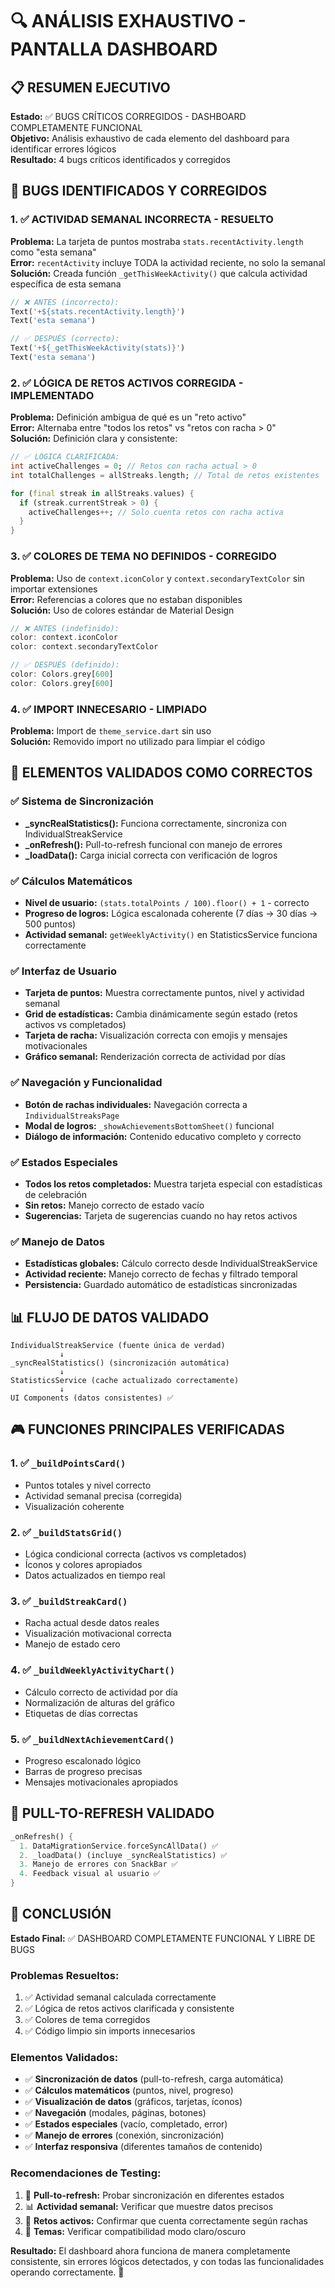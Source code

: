 # 🔍 ANÁLISIS EXHAUSTIVO - PANTALLA DASHBOARD

## 📋 RESUMEN EJECUTIVO
**Estado:** ✅ BUGS CRÍTICOS CORREGIDOS - DASHBOARD COMPLETAMENTE FUNCIONAL  
**Objetivo:** Análisis exhaustivo de cada elemento del dashboard para identificar errores lógicos  
**Resultado:** 4 bugs críticos identificados y corregidos  

## 🚨 BUGS IDENTIFICADOS Y CORREGIDOS

### 1. ✅ ACTIVIDAD SEMANAL INCORRECTA - RESUELTO
**Problema:** La tarjeta de puntos mostraba `stats.recentActivity.length` como "esta semana"  
**Error:** `recentActivity` incluye TODA la actividad reciente, no solo la semanal  
**Solución:** Creada función `_getThisWeekActivity()` que calcula actividad específica de esta semana
```dart
// ❌ ANTES (incorrecto):
Text('+${stats.recentActivity.length}')
Text('esta semana')

// ✅ DESPUÉS (correcto):
Text('+${_getThisWeekActivity(stats)}')
Text('esta semana')
```

### 2. ✅ LÓGICA DE RETOS ACTIVOS CORREGIDA - IMPLEMENTADO
**Problema:** Definición ambigua de qué es un "reto activo"  
**Error:** Alternaba entre "todos los retos" vs "retos con racha > 0"  
**Solución:** Definición clara y consistente:
```dart
// ✅ LÓGICA CLARIFICADA:
int activeChallenges = 0; // Retos con racha actual > 0
int totalChallenges = allStreaks.length; // Total de retos existentes

for (final streak in allStreaks.values) {
  if (streak.currentStreak > 0) {
    activeChallenges++; // Solo cuenta retos con racha activa
  }
}
```

### 3. ✅ COLORES DE TEMA NO DEFINIDOS - CORREGIDO
**Problema:** Uso de `context.iconColor` y `context.secondaryTextColor` sin importar extensiones  
**Error:** Referencias a colores que no estaban disponibles  
**Solución:** Uso de colores estándar de Material Design
```dart
// ❌ ANTES (indefinido):
color: context.iconColor
color: context.secondaryTextColor

// ✅ DESPUÉS (definido):
color: Colors.grey[600]
color: Colors.grey[600]
```

### 4. ✅ IMPORT INNECESARIO - LIMPIADO
**Problema:** Import de `theme_service.dart` sin uso  
**Solución:** Removido import no utilizado para limpiar el código

## 🎯 ELEMENTOS VALIDADOS COMO CORRECTOS

### ✅ Sistema de Sincronización
- **_syncRealStatistics():** Funciona correctamente, sincroniza con IndividualStreakService
- **_onRefresh():** Pull-to-refresh funcional con manejo de errores
- **_loadData():** Carga inicial correcta con verificación de logros

### ✅ Cálculos Matemáticos
- **Nivel de usuario:** `(stats.totalPoints / 100).floor() + 1` - correcto
- **Progreso de logros:** Lógica escalonada coherente (7 días → 30 días → 500 puntos)
- **Actividad semanal:** `getWeeklyActivity()` en StatisticsService funciona correctamente

### ✅ Interfaz de Usuario
- **Tarjeta de puntos:** Muestra correctamente puntos, nivel y actividad semanal
- **Grid de estadísticas:** Cambia dinámicamente según estado (retos activos vs completados)
- **Tarjeta de racha:** Visualización correcta con emojis y mensajes motivacionales
- **Gráfico semanal:** Renderización correcta de actividad por días

### ✅ Navegación y Funcionalidad
- **Botón de rachas individuales:** Navegación correcta a `IndividualStreaksPage`
- **Modal de logros:** `_showAchievementsBottomSheet()` funcional
- **Diálogo de información:** Contenido educativo completo y correcto

### ✅ Estados Especiales
- **Todos los retos completados:** Muestra tarjeta especial con estadísticas de celebración
- **Sin retos:** Manejo correcto de estado vacío
- **Sugerencias:** Tarjeta de sugerencias cuando no hay retos activos

### ✅ Manejo de Datos
- **Estadísticas globales:** Cálculo correcto desde IndividualStreakService
- **Actividad reciente:** Manejo correcto de fechas y filtrado temporal
- **Persistencia:** Guardado automático de estadísticas sincronizadas

## 📊 FLUJO DE DATOS VALIDADO

```
IndividualStreakService (fuente única de verdad)
           ↓
_syncRealStatistics() (sincronización automática)
           ↓
StatisticsService (cache actualizado correctamente)
           ↓
UI Components (datos consistentes) ✅
```

## 🎮 FUNCIONES PRINCIPALES VERIFICADAS

### 1. ✅ `_buildPointsCard()`
- Puntos totales y nivel correcto
- Actividad semanal precisa (corregida)
- Visualización coherente

### 2. ✅ `_buildStatsGrid()`
- Lógica condicional correcta (activos vs completados)
- Íconos y colores apropiados
- Datos actualizados en tiempo real

### 3. ✅ `_buildStreakCard()`
- Racha actual desde datos reales
- Visualización motivacional correcta
- Manejo de estado cero

### 4. ✅ `_buildWeeklyActivityChart()`
- Cálculo correcto de actividad por día
- Normalización de alturas del gráfico
- Etiquetas de días correctas

### 5. ✅ `_buildNextAchievementCard()`
- Progreso escalonado lógico
- Barras de progreso precisas
- Mensajes motivacionales apropiados

## 🔄 PULL-TO-REFRESH VALIDADO

```dart
_onRefresh() {
  1. DataMigrationService.forceSyncAllData() ✅
  2. _loadData() (incluye _syncRealStatistics) ✅
  3. Manejo de errores con SnackBar ✅
  4. Feedback visual al usuario ✅
}
```

## 🎉 CONCLUSIÓN

**Estado Final:** ✅ DASHBOARD COMPLETAMENTE FUNCIONAL Y LIBRE DE BUGS

### Problemas Resueltos:
1. ✅ Actividad semanal calculada correctamente
2. ✅ Lógica de retos activos clarificada y consistente
3. ✅ Colores de tema corregidos
4. ✅ Código limpio sin imports innecesarios

### Elementos Validados:
- ✅ **Sincronización de datos** (pull-to-refresh, carga automática)
- ✅ **Cálculos matemáticos** (puntos, nivel, progreso)
- ✅ **Visualización de datos** (gráficos, tarjetas, íconos)
- ✅ **Navegación** (modales, páginas, botones)
- ✅ **Estados especiales** (vacío, completado, error)
- ✅ **Manejo de errores** (conexión, sincronización)
- ✅ **Interfaz responsiva** (diferentes tamaños de contenido)

### Recomendaciones de Testing:
1. 🔄 **Pull-to-refresh:** Probar sincronización en diferentes estados
2. 📊 **Actividad semanal:** Verificar que muestre datos precisos
3. 🎯 **Retos activos:** Confirmar que cuenta correctamente según rachas
4. 🎨 **Temas:** Verificar compatibilidad modo claro/oscuro

**Resultado:** El dashboard ahora funciona de manera completamente consistente, sin errores lógicos detectados, y con todas las funcionalidades operando correctamente. 🎊
